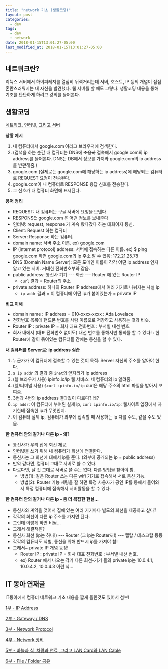 ```yaml
---
title: "network 기초 (생활코딩)"
layout: post
categories:
  - dev
tags:
  - dev
  - network
date: 2018-01-15T13:01:27-05:00
last_modified_at: 2018-01-15T13:01:27-05:00
---
```


## 네트워크란?

리눅스 서버에서 하이퍼레져를 열심히 뒤젹거리는데 서버, 호스트, IP 등의 개념이 점점 혼란스러워지는 내 자신을 발견했다. 웹 서버를 할 때도 그렇다. 생활코딩 내용을 통해 기초를 탄탄하게 하려고 강의를 들어본다.

## 생활코딩
[네트워크, 인터넷, 그리고 서버](https://opentutorials.org/course/2598/14427)

**상황 예시**
1. 내 컴퓨터에서 google.com 이라고 브라우저에 검색한다.
0. (검색을 하는 순간 내 컴퓨터는 DNS에 ~~조용히~~ 접속해서 google.com의 ip address를 물어본다. DNS는 DB에서 정보를 가져와 google.com의 ip address를 반환해줌.)
2. google.com (실제로는 google.com에 해당하는 ip address)에 해당되는 컴퓨터로 REQUEST 요청이 전송된다. 
3. google.com이 내 컴퓨터로 RESPONSE 응답 신호를 전송한다. 
4. 그 신호가 내 컴퓨터 화면에 표시된다.

**용어 정리**
- REQUEST: 내 컴퓨터는 구글 서버에 요청을 보낸다
- RESPONSE: google.com 은 어떤 정보를 보내준다 
- 인터넷: request, response 가 계속 왔다갔다 하는 대화이자 통신.
- Client: Request 하는 컴퓨터
- Server: Response 하는 컴퓨터. 
- domain name: 서버 주소 이름. ex) google.com
- IP (internet protocol) address: 서버에 접속하는 다른 이름. ex) $ ping google.com 하면 google.com의 ip 주소 알 수 있음: 172.21.25.78
- DNS (Domain Name Server): 모든 도메인 이름이 각각 어떤 ip address 인지 알고 있는 서버. 거대한 전화번호부와 같음.
- public address: 통신사 기기 --- ~~회선~~ --- Router 에 있는 Router IP
  - `curl` 결과 = Router의 주소
- private address: 하나의 Router IP address에서 여러 기기로 나눠지는 사설 ip
  - `ip addr` 결과 = 이 컴퓨터에 어떤 ip가 붙어있는가 = private IP

**비교 이해**
- domain name : IP address = 010-xxxx-xxxx : Ada Lovelace
- 전화번호 목록에 핸드폰 번호를 사람 이름으로 저장하고 사용하는 것과 비슷. 
- Router IP : private IP = 회사 대표 전화번호 : 부서별 내선 번호.
- 회사 내에서 (대표 전화번호 없이도) 내선 번호를 통해서만 통화를 할 수 있다! : 한 Router에 같이 묶여있는 컴퓨터들 간에는 통신을 할 수 있다. 

**내 컴퓨터를 Server로: ip address 실습**
1. 누군가가 이 컴퓨터에 접속할 수 있는 것이 목적: Server 자신의 주소를 알아야 한다.
2. `$ ip addr` 의 결과 중 `inet`의 앞자리가 ip address
3. (웹 브라우저 사용) ipinfo.io/ip 웹 서비스: 네 컴퓨터의 ip 알려줌.
4. (쉘/터미널 사용) `$curl ipinfo.io/ip` curl은 해당 주소의 html 파일을 받아서 보여줌.
5. 3번과 4번의 ip address 결과값이 다르다? 왜?
6. `ip addr`: 이 컴퓨터에 부여된 실제 ip, `curl ipinfo.io/ip`: 웹사이트 입장에서 자기한테 접속한 ip가 무엇인지.
7. 이 컴퓨터 실제 ip, 컴퓨터가 외부에 접속할 때 사용하는 ip 다를 수도, 같을 수도 있음.

**한 컴퓨터 안의 같거나 다른 ip - 왜?**
- 통신사가 우리 집에 회선 제공.
- 인터넷을 쓰기 위해 내 컴퓨터가 회선에 연결한다.
- 통신사는 그 회선에 대해서 ip를 준다. (외부에 공개되는 ip = public address)
- 만약 같다면, 컴퓨터 그대로 서버로 쓸 수 있다.
- 다르다면, 날 것 그대로 서버로 쓸 수는 없다. 다른 방법을 찾아야 함.
  - 방법(1): 같은 Router 쓰는 다른 wifi 기기로 접속해서 서로 통신 가능.
  - 방법(2): Router 기능 세팅을 잘 하면 특정 사용자가 공인 IP를 통해서 들어와서 특정 컴퓨터에 접속해서 서버활동을 할 수 있다.

**한 컴퓨터 안의 같거나 다른 ip - 좀 더 복잡한 현실...**
- 통신사와 계약을 맺어서 집에 있는 여러 기기마다 별도의 회선을 제공하고 싶다?
- 각각의 회선이 다른 ip 주소를 가지면 된다.
- 그런데 이렇게 하면 비쌈...
- 그래서 해결책은?
- 통신사 회선 (ip는 하나!) --- Router (그 ip는 Router꺼!) --- 랩탑 / 데스크탑  등등
- 각각의 컴퓨터도 식별, 통신을 위해 반드시 ip를 가져야 함!
- 그래서~ private IP 개념 등장!
  - Router IP : private IP = 회사 대표 전화번호 : 부서별 내선 번호.
  - ex) Router 에서 나오는 각기 다른 회선-기기 들의 private ip는 10.0.4.1, 10.0.4.2, 10.0.4.3 이런 식...



## IT 동아 연재글
IT동아에서 컴퓨터 네트워크 기초 내용을 짧게 올린것도 있어서 첨부! 

[1부 - IP Address](http://it.donga.com/openstudy/3106/)

[2부 - Gateway / DNS](http://it.donga.com/openstudy/3126/)

[3부 - Network Protocol](http://it.donga.com/openstudy/3315/)

[4부 - Network 장비](http://it.donga.com/openstudy/3351/)

[5부 - 바늘과 실, 차량과 연료, 그리고 LAN Card와 LAN Cable](http://it.donga.com/openstudy/3404/)

[6부 - File / Folder 공유](http://it.donga.com/openstudy/3641/)
